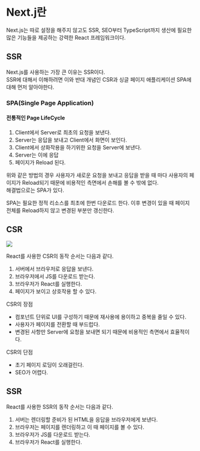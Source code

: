 # Next.j란

Next.js는 따로 설정을 해주지 않고도 SSR, SEO부터 TypeScript까지 생산에 필요한 많은 기능들을 제공하는 강력한 React 프레임워크이다.

## SSR

Next.js를 사용하는 가장 큰 이유는 SSR이다.<br/>
SSR에 대해서 이해하려면 이와 반대 개념인 CSR과 싱글 페이지 애플리케이션 SPA에 대해 먼저 알아야한다.

### SPA(Single Page Application)

#### 전통적인 Page LifeCycle

1. Client에서 Server로 최초의 요청을 보낸다.
2. Server는 응답을 보내고 Client에서 화면이 보인다.
3. Client에서 상화작용을 하기위한 요청을 Server에 보낸다.
4. Server는 이에 응답
5. 페이지가 Reload 된다.

위와 같은 방법의 경우 사용자가 새로운 요청을 보내고 응답을 받을 때 마다 사용자의 페이지가 Reload되기 때문에 비용적인 측면에서 손해를 볼 수 밖에 없다.<br/>
해결법으로는 SPA가 있다.

SPA는 필요한 정적 리소스를 최초에 한번 다운로드 한다.
이후 변경이 있을 때 페이지 전체를 Reload하지 않고 변경된 부분만 갱신한다.

## CSR

![](https://velog.velcdn.com/images/skypedanny/post/a15eb718-1532-474c-a3d3-e8a493c784f6/image.png)

React를 사용한 CSR의 동작 순서는 다음과 같다.

1. 서버에서 브라우저로 응답을 보낸다.
2. 브라우저에서 JS를 다운로드 받는다.
3. 브라우저가 React를 실행한다.
4. 페이지가 보이고 상호작용 할 수 있다.

CSR의 장점

- 컴포넌트 단위로 UI를 구성하기 때문에 재사용에 용이하고 중복을 줄일 수 있다.
- 사용자가 페이지를 전환할 때 부드럽다.
- 변경된 사항만 Server에 요청을 보내면 되기 때문에 비용적인 측면에서 효율적이다.

CSR의 단점

- 초기 페이지 로딩이 오래걸린다.
- SEO가 어렵다.

## SSR

React를 사용한 SSR의 동작 순서는 다음과 같다.
1. 서버는 렌더링할 준비가 된 HTML을 응답을 브라우저에게 보낸다.
2. 브라우저는 페이지를 렌더링하고 이 때 페이지를 볼 수 있다.
3. 브라우저가 JS를 다운로드 받는다.
4. 브라우저가 React를 실행한다.